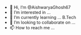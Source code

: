 - 👋 Hi, I’m @AishwaryaGhosh67
- 👀 I’m interested in ...
- 🌱 I’m currently learning ... B.Tech
- 💞️ I’m looking to collaborate on ...
- 📫 How to reach me ...

<!---
AishwaryaGhosh67/AishwaryaGhosh67 is a ✨ special ✨ repository because its `README.md` (this file) appears on your GitHub profile.
You can click the Preview link to take a look at your changes.
--->
